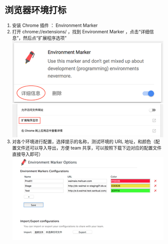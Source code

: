 # 浏览器环境打标

1. 安装 Chrome 插件 ： Environment Marker
2. 打开 chrome://extensions/ ，找到 Environment Marker ，点击“详细信息”，然后点“扩展程序选项”
   ![step1](./images/step1.png)
   ![step2](./images/step2.png)
3. 对各个环境进行配置，选择提示的名称，测试环境的 URL 地址，和颜色（配置文件还可以导入导出，方便 team 共享，可以按照下载下边对应的配置文件直接导入即可）
   ![step3](./images/step3.png)
